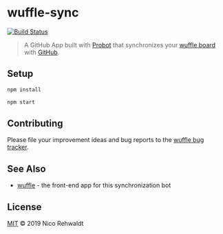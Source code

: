 # wuffle-sync

[![Build Status](https://travis-ci.com/nikku/wuffle-sync.svg?branch=master)](https://travis-ci.com/nikku/wuffle-sync)

> A GitHub App built with [Probot](https://github.com/probot/probot) that synchronizes your [wuffle board](https://github.com/nikku/wuffle) with [GitHub](https://github.com).


## Setup

```sh
npm install

npm start
```


## Contributing

Please file your improvement ideas and bug reports to the [wuffle bug tracker](https://github.com/nikku/wuffle/issues/new).


## See Also

* [wuffle](https://github.com/nikku/wuffle) - the front-end app for this synchronization bot


## License

[MIT](LICENSE) © 2019 Nico Rehwaldt
